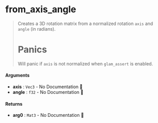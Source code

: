# from\_axis\_angle

>  Creates a 3D rotation matrix from a normalized rotation `axis` and `angle` (in
>  radians).
>  # Panics
>  Will panic if `axis` is not normalized when `glam_assert` is enabled.

#### Arguments

- **axis** : `Vec3` \- No Documentation 🚧
- **angle** : `f32` \- No Documentation 🚧

#### Returns

- **arg0** : `Mat3` \- No Documentation 🚧